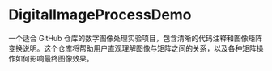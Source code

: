 # DigitalImageProcessDemo
一个适合 GitHub 仓库的数字图像处理实验项目，包含清晰的代码注释和图像矩阵变换说明。这个仓库将帮助用户直观理解图像与矩阵之间的关系，以及各种矩阵操作如何影响最终图像效果。
